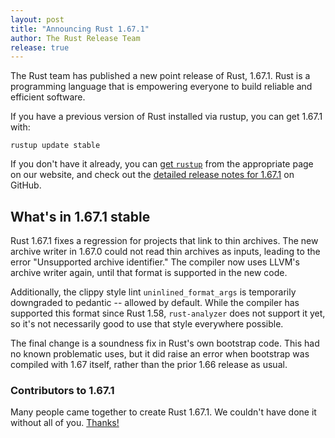 ```yaml
---
layout: post
title: "Announcing Rust 1.67.1"
author: The Rust Release Team
release: true
---
```


The Rust team has published a new point release of Rust, 1.67.1. Rust is a
programming language that is empowering everyone to build reliable and
efficient software.

If you have a previous version of Rust installed via rustup, you can get 1.67.1 with:

```
rustup update stable
```

If you don't have it already, you can [get `rustup`][install]
from the appropriate page on our website, and check out the
[detailed release notes for 1.67.1][notes] on GitHub.

[install]: https://www.rust-lang.org/install.html
[notes]: https://github.com/rust-lang/rust/blob/stable/RELEASES.md#version-1671-2023-02-09

## What's in 1.67.1 stable

Rust 1.67.1 fixes a regression for projects that link to thin archives. The new
archive writer in 1.67.0 could not read thin archives as inputs, leading to the
error "Unsupported archive identifier." The compiler now uses LLVM's archive
writer again, until that format is supported in the new code.

Additionally, the clippy style lint `uninlined_format_args` is temporarily
downgraded to pedantic -- allowed by default. While the compiler has supported
this format since Rust 1.58, `rust-analyzer` does not support it yet, so it's
not necessarily good to use that style everywhere possible.

The final change is a soundness fix in Rust's own bootstrap code. This had no
known problematic uses, but it did raise an error when bootstrap was compiled
with 1.67 itself, rather than the prior 1.66 release as usual.

### Contributors to 1.67.1

Many people came together to create Rust 1.67.1. We couldn't have done it
without all of you. [Thanks!](https://thanks.rust-lang.org/rust/1.67.1/)

